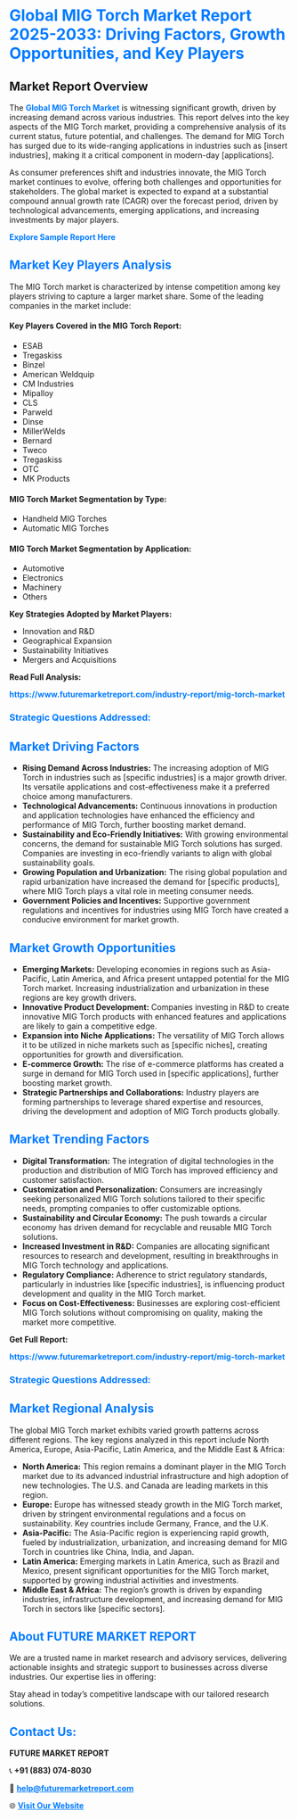 <h1 style="color: #007BFF;">Global MIG Torch Market Report 2025-2033: Driving Factors, Growth Opportunities, and Key Players</h1>

<section id="overview">
<h2>Market Report Overview</h2>
<p>The <a href="https://www.futuremarketreport.com/industry-report/mig-torch-market" style="color: #007BFF; text-decoration: none;"><strong>Global MIG Torch Market</strong></a> is witnessing significant growth, driven by increasing demand across various industries. This report delves into the key aspects of the MIG Torch market, providing a comprehensive analysis of its current status, future potential, and challenges. The demand for MIG Torch has surged due to its wide-ranging applications in industries such as [insert industries], making it a critical component in modern-day [applications].</p>
<p>As consumer preferences shift and industries innovate, the MIG Torch market continues to evolve, offering both challenges and opportunities for stakeholders. The global market is expected to expand at a substantial compound annual growth rate (CAGR) over the forecast period, driven by technological advancements, emerging applications, and increasing investments by major players.</p>
</section>

<section id="overview">
<p><a href="https://www.futuremarketreport.com/request-sample/reportId=43549" style="color: #007BFF; text-decoration: none;"><strong>Explore Sample Report Here</strong></a></p>
</section>

<section id="key-players">
<h2 style="color: #007BFF;">Market Key Players Analysis</h2>
<p>The MIG Torch market is characterized by intense competition among key players striving to capture a larger market share. Some of the leading companies in the market include:</p>
<h4>Key Players Covered in the MIG Torch Report:</h4>
<ul><li>ESAB</li><li>Tregaskiss</li><li>Binzel</li><li>American Weldquip</li><li>CM Industries</li><li>Mipalloy</li><li>CLS</li><li>Parweld</li><li>Dinse</li><li>MillerWelds</li><li>Bernard</li><li>Tweco</li><li>Tregaskiss</li><li>OTC</li><li>MK Products</li></ul>
<h4>MIG Torch Market Segmentation by Type:</h4>
<ul><li>Handheld MIG Torches</li><li>Automatic MIG Torches</li></ul>

<h4>MIG Torch Market Segmentation by Application:</h4>
<ul><li>Automotive</li><li>Electronics</li><li>Machinery</li><li>Others</li></ul>
<p><strong>Key Strategies Adopted by Market Players:</strong></p>
<ul>
<li>Innovation and R&D</li>
<li>Geographical Expansion</li>
<li>Sustainability Initiatives</li>
<li>Mergers and Acquisitions</li>
</ul>
</section>

<section>
<p><strong>Read Full Analysis: </strong></p><a href="https://www.futuremarketreport.com/industry-report/mig-torch-market" style="color: #007BFF; text-decoration: none;"><strong>https://www.futuremarketreport.com/industry-report/mig-torch-market</strong></a>
<h3 style="color: #007BFF;">Strategic Questions Addressed:</h3>
</section>

<section id="driving-factors">
<h2 style="color: #007BFF;">Market Driving Factors</h2>
<ul>
<li><strong>Rising Demand Across Industries:</strong> The increasing adoption of MIG Torch in industries such as [specific industries] is a major growth driver. Its versatile applications and cost-effectiveness make it a preferred choice among manufacturers.</li>
<li><strong>Technological Advancements:</strong> Continuous innovations in production and application technologies have enhanced the efficiency and performance of MIG Torch, further boosting market demand.</li>
<li><strong>Sustainability and Eco-Friendly Initiatives:</strong> With growing environmental concerns, the demand for sustainable MIG Torch solutions has surged. Companies are investing in eco-friendly variants to align with global sustainability goals.</li>
<li><strong>Growing Population and Urbanization:</strong> The rising global population and rapid urbanization have increased the demand for [specific products], where MIG Torch plays a vital role in meeting consumer needs.</li>
<li><strong>Government Policies and Incentives:</strong> Supportive government regulations and incentives for industries using MIG Torch have created a conducive environment for market growth.</li>
</ul>
</section>

<section id="growth-opportunities">
<h2 style="color: #007BFF;">Market Growth Opportunities</h2>
<ul>
<li><strong>Emerging Markets:</strong> Developing economies in regions such as Asia-Pacific, Latin America, and Africa present untapped potential for the MIG Torch market. Increasing industrialization and urbanization in these regions are key growth drivers.</li>
<li><strong>Innovative Product Development:</strong> Companies investing in R&D to create innovative MIG Torch products with enhanced features and applications are likely to gain a competitive edge.</li>
<li><strong>Expansion into Niche Applications:</strong> The versatility of MIG Torch allows it to be utilized in niche markets such as [specific niches], creating opportunities for growth and diversification.</li>
<li><strong>E-commerce Growth:</strong> The rise of e-commerce platforms has created a surge in demand for MIG Torch used in [specific applications], further boosting market growth.</li>
<li><strong>Strategic Partnerships and Collaborations:</strong> Industry players are forming partnerships to leverage shared expertise and resources, driving the development and adoption of MIG Torch products globally.</li>
</ul>
</section>

<section id="trending-factors">
<h2 style="color: #007BFF;">Market Trending Factors</h2>
<ul>
<li><strong>Digital Transformation:</strong> The integration of digital technologies in the production and distribution of MIG Torch has improved efficiency and customer satisfaction.</li>
<li><strong>Customization and Personalization:</strong> Consumers are increasingly seeking personalized MIG Torch solutions tailored to their specific needs, prompting companies to offer customizable options.</li>
<li><strong>Sustainability and Circular Economy:</strong> The push towards a circular economy has driven demand for recyclable and reusable MIG Torch solutions.</li>
<li><strong>Increased Investment in R&D:</strong> Companies are allocating significant resources to research and development, resulting in breakthroughs in MIG Torch technology and applications.</li>
<li><strong>Regulatory Compliance:</strong> Adherence to strict regulatory standards, particularly in industries like [specific industries], is influencing product development and quality in the MIG Torch market.</li>
<li><strong>Focus on Cost-Effectiveness:</strong> Businesses are exploring cost-efficient MIG Torch solutions without compromising on quality, making the market more competitive.</li>
</ul>
</section>

<section>
<p><strong>Get Full Report: </strong></p><a href="https://www.futuremarketreport.com/industry-report/mig-torch-market" style="color: #007BFF; text-decoration: none;"><strong>https://www.futuremarketreport.com/industry-report/mig-torch-market</strong></a>
<h3 style="color: #007BFF;">Strategic Questions Addressed:</h3>
</section>


<section id="regional-analysis">
<h2 style="color: #007BFF;">Market Regional Analysis</h2>
<p>The global MIG Torch market exhibits varied growth patterns across different regions. The key regions analyzed in this report include North America, Europe, Asia-Pacific, Latin America, and the Middle East & Africa:</p>
<ul>
<li><strong>North America:</strong> This region remains a dominant player in the MIG Torch market due to its advanced industrial infrastructure and high adoption of new technologies. The U.S. and Canada are leading markets in this region.</li>
<li><strong>Europe:</strong> Europe has witnessed steady growth in the MIG Torch market, driven by stringent environmental regulations and a focus on sustainability. Key countries include Germany, France, and the U.K.</li>
<li><strong>Asia-Pacific:</strong> The Asia-Pacific region is experiencing rapid growth, fueled by industrialization, urbanization, and increasing demand for MIG Torch in countries like China, India, and Japan.</li>
<li><strong>Latin America:</strong> Emerging markets in Latin America, such as Brazil and Mexico, present significant opportunities for the MIG Torch market, supported by growing industrial activities and investments.</li>
<li><strong>Middle East & Africa:</strong> The region’s growth is driven by expanding industries, infrastructure development, and increasing demand for MIG Torch in sectors like [specific sectors].</li>
</ul>
</section>

<footer>
<h2 style="color: #007BFF;">About FUTURE MARKET REPORT</h2>
<p>We are a trusted name in market research and advisory services, delivering actionable insights and strategic support to businesses across diverse industries. Our expertise lies in offering:</p>

<p>Stay ahead in today’s competitive landscape with our tailored research solutions.</p>

<h2 style="color: #007BFF;">Contact Us:</h2>
<p><strong>FUTURE MARKET REPORT</strong></p>
<p>📞 <strong>+91 (883) 074-8030</strong></p>
<p>📧 <strong><a href="mailto:help@futuremarketreport.com" style="color: #007BFF;">help@futuremarketreport.com</a></strong></p>
<p>🌐 <strong><a href="https://www.futuremarketreport.com/" style="color: #007BFF;">Visit Our Website</a></strong></p>
</footer>